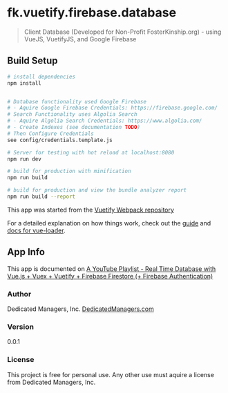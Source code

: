 # fk.vuetify.firebase.database

>  Client Database (Developed for Non-Profit FosterKinship.org) - using VueJS, VuetifyJS, and Google Firebase

## Build Setup

``` bash
# install dependencies
npm install


# Database functionality used Google Firebase
# - Aquire Google Firebase Credentials: https://firebase.google.com/
# Search Functionality uses Algolia Search
# - Aquire Algolia Search Credentials: https://www.algolia.com/
# - Create Indexes (see documentation TODO)
# Then Configure Credentials
see config/credentials.template.js

# Server for testing with hot reload at localhost:8080
npm run dev

# build for production with minification
npm run build

# build for production and view the bundle analyzer report
npm run build --report

```

This app was started from the [Vuetify Webpack repository](https://github.com/vuetifyjs/webpack)

For a detailed explanation on how things work, check out the [guide](http://vuejs-templates.github.io/webpack/) and [docs for vue-loader](http://vuejs.github.io/vue-loader).


## App Info
This app is documented on [A YouTube Playlist - Real Time Database with Vue.js + Vuex + Vuetify + Firebase Firestore (+ Firebase Authentication)](https://www.youtube.com/playlist?list=PLjuQOVlnQv2UxCWdis189jYjZESsYP4vP)

### Author

Dedicated Managers, Inc.
[DedicatedManagers.com](http://www.DedicatedManagers.com.com)

### Version

0.0.1

### License

This project is free for personal use.  Any other use must aquire a license from Dedicated Managers, Inc.
